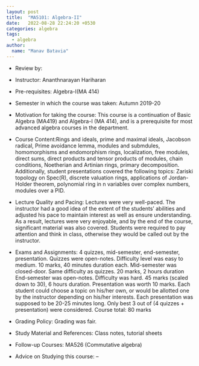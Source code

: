 ```yaml
---
layout: post
title:  "MA5101: Algebra-II"
date:   2022-08-28 22:24:20 +0530
categories: algebra
tags:
  - algebra
author:
  name: "Manav Batavia"
---
```


- Review by: 

- Instructor: Ananthnarayan Hariharan

- Pre-requisites: Algebra-I(MA 414)

- Semester in which the course was taken: Autumn 2019-20

- Motivation for taking the course: This course is a continuation of Basic Algebra (MA419) and Algebra-I (MA 414), and is a prerequisite for most advanced algebra courses in the department.

- Course Content:Rings and ideals, prime and maximal ideals, Jacobson radical, Prime avoidance lemma, modules and submdules, homomorphisms and endomorphism rings, localization, free modules, direct sums, direct products and tensor products of modules, chain conditions, Noetherian and Artinian rings, primary decomposition. Additionally, student presentations covered the following topics: Zariski topology on Spec(R), discrete valuation rings, applications of Jordan-Holder theorem, polynomial ring in n variables over complex numbers, modules over a PID.

- Lecture Quality and Pacing: Lectures were very well-paced. The instructor had a good idea of the extent of the students’ abilities and adjusted his pace to maintain interest as well as ensure understanding. As a result, lectures were very enjoyable, and by the end of the course, significant material was also covered. Students were required to pay attention and think in class, otherwise they would be called out by the instructor.

- Exams and Assignments: 4 quizzes, mid-semester, end-semester, presentation. Quizzes were open-notes. Difficulty level was easy to medium. 10 marks, 40 minutes duration each. Mid-semester was closed-door. Same difficulty as quizzes. 20 marks, 2 hours duration End-semester was open-notes. Difficulty was hard. 45 marks (scaled down to 30), 6 hours duration. Presentation was worth 10 marks. Each student could choose a topic on his/her own, or would be allotted one by the instructor depending on his/her interests. Each presentation was supposed to be 20-25 minutes long. Only best 3 out of (4 quizzes + presentation) were considered. Course total: 80 marks

- Grading Policy: Grading was fair.

- Study Material and References: Class notes, tutorial sheets

- Follow-up Courses: MA526 (Commutative algebra)

- Advice on Studying this course: –

